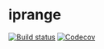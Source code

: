 # iprange

[![Build status](https://img.shields.io/travis/russtone/iprange.svg)](https://travis-ci.org/russtone/iprange)
[![Codecov](https://img.shields.io/codecov/c/gh/russtone/iprange.svg)](https://codecov.io/gh/russtone/iprange)
